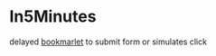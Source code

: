 In5Minutes
==========

delayed [bookmarlet](javascript:(function(){s=document.createElement('script');s.type='text/javascript';s.src='https://raw.github.com/xblaster/In5Minutes/master/In5Minutes.js?v='+parseInt(Math.random()*99999999);document.body.appendChild(s);})();) to submit form or simulates click
